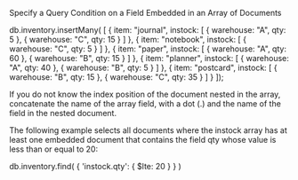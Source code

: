 Specify a Query Condition on a Field Embedded in an Array of Documents

db.inventory.insertMany( [
   { item: "journal", instock: [ { warehouse: "A", qty: 5 }, { warehouse: "C", qty: 15 } ] },
   { item: "notebook", instock: [ { warehouse: "C", qty: 5 } ] },
   { item: "paper", instock: [ { warehouse: "A", qty: 60 }, { warehouse: "B", qty: 15 } ] },
   { item: "planner", instock: [ { warehouse: "A", qty: 40 }, { warehouse: "B", qty: 5 } ] },
   { item: "postcard", instock: [ { warehouse: "B", qty: 15 }, { warehouse: "C", qty: 35 } ] }
]);

If you do not know the index position of the document nested in the array, concatenate the name of the array field, with a dot (.) and the name of the field in the nested document.

The following example selects all documents where the instock array has at least one embedded document that contains the field qty whose value is less than or equal to 20:

db.inventory.find( { 'instock.qty': { $lte: 20 } } )

